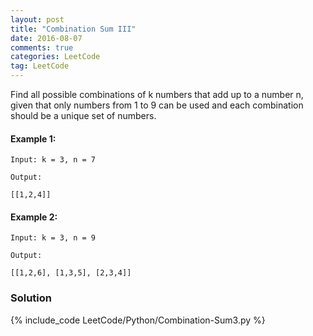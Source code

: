 ```yaml
---
layout: post
title: "Combination Sum III"
date: 2016-08-07
comments: true
categories: LeetCode
tag: LeetCode
---
```


Find all possible combinations of k numbers that add up to a number n, given that only numbers from 1 to 9 can be used and each combination should be a unique set of numbers.


#### Example 1:
```
Input: k = 3, n = 7

Output:

[[1,2,4]]

```
#### Example 2:

```
Input: k = 3, n = 9

Output:

[[1,2,6], [1,3,5], [2,3,4]]
```

<!--more-->
### Solution

{% include_code LeetCode/Python/Combination-Sum3.py %}
